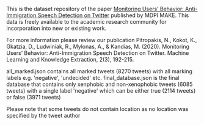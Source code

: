 This is the dataset repository of the paper [Monitoring Users’ Behavior: Anti-Immigration Speech Detection on Twitter](https://www.mdpi.com/2504-4990/2/3/11) published by MDPI MAKE. This data is freely available to the academic research community for incorporation into new or existing work.

For more information please review our publication Pitropakis, N., Kokot, K., Gkatzia, D., Ludwiniak, R., Mylonas, A., & Kandias, M. (2020). Monitoring Users’ Behavior: Anti-Immigration Speech Detection on Twitter. Machine Learning and Knowledge Extraction, 2(3), 192-215.

all_marked.json contains all marked tweets (8270 tweets) with all marking labels e.g. 'negative', 'undecided' etc. 
final_database.json is the final database that contains only xenphobic and non-xenophobic tweets (6085 tweets) with a single label 'negative'
which can be either true (2114 tweets) or false (3971 tweets)

Please note that some tweets do not contain location as no location was specified by the tweet author
